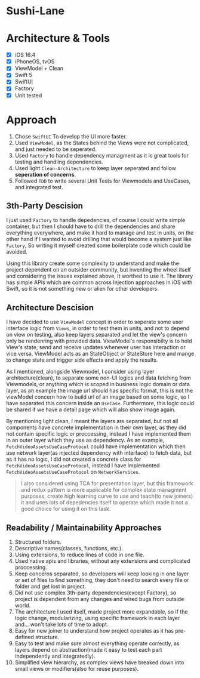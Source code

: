 # Sushi-Lane

# Architecture & Tools

- [x] iOS 16.4
- [x] iPhoneOS, tvOS
- [x] ViewModel + Clean
- [x] Swift 5
- [x] SwiftUI
- [x] Factory
- [x] Unit tested

# Approach

1. Chose `SwiftUI` To develop the UI more faster.
2. Used `ViewModel`, as the States behind the Views were not complicated, and just needed to be seperated.
3. Used `Factory` to handle dependency managment as it is great tools for testing and handling dependencies.
4. Used light `Clean-Architecture` to keep layer seperated and follow **seperation of concerns**.
5. Followed `TDD` to write several Unit Tests for Viewmodels and UseCases, and integrated test.

## 3th-Party Descision

I just used `Factory` to handle depedencies, of course I could write simple container, but then I should have to drill the dependencies and share everything everywhere, and make it hard to manage and test in units, on the other hand if I wanted to avoid drilling that would become a system just like `Factory`, So writing it myself created some boilerplate code which could be avoided.

Using this library create some complexity to understand and make the project dependent on an outsider community, but inventing the wheel itself and considering the issues explained above, It worthed to use it. The library has simple APIs which are common across Injection approaches in iOS with  Swift, so it is not something new or alien for other developers.

## Architecture Descision

I have decided to use `ViewModel` concept in order to seperate some user interface logic from `Views`, in order to test them in units, and not to depend on view on testing, also keep layers separated and let the view's concern only be rendenring with provided data. ViewModel's responsibilty is to hold View's state, send and receive updates whenever user has interaction or vice versa. ViewModel acts as an StateObject or StateStore here and mange to change state and trigger side effects and apply the results.

As I mentioned, alongside Viewmodel, I consider using layer architecture(clean), to separate some non-UI logics and data fetching from Viewmodels, or anything which is scoped in business logic domain or data layer, as an example the image url should has specific format, this is not the viewModel concern how to build url of an image based on some logic, so I have separated this concern inside an `UseCase`. Furthermore, this logic could be shared if we have a detail page which will also show image again.

By mentioning light clean, I meant the layers are separated, but not all components have concrete implementation in their own layer, as they did not contain specific logic or proccessing, instead I have implemented them in an outer layer which they use as dependency. As an example, `FetchVideoAssetsUseCaseProtocol` could have implementation which then use network layer(as injected dependency with interface) to fetch data, but as it has no logic, I did not created a concrete class for `FetchVideoAssetsUseCaseProtocol`, instead I have implemented `FetchVideoAssetsUseCaseProtocol` on `NetworkServices`.

> I also considered using TCA for presentation layer, but this framework and redux pattern is more applicable for complex state managment purposes, create high learning curve to use and teach(to new joiners) it and uses lots of depedencies itself to operate which made it not a good choice for using it on this task.

## Readability / Maintainability Approaches

1. Structured folders.
2. Descriptive names(classes, functions, etc.).
3. Using extensions, to reduce lines of code in one file.
4. Used native apis and libraries, without any extensions and complicated proccessing.
5. Keep concerns separated, so developers will keep looking in one layer or set of files to find something, they don't need to search every file or folder and get lost in project.
6. Did not use complex 3th-party dependencies(except Factory), so project is dependent from any changes and wired bugs from outside world.
7. The architecture I used itself, made project more expandable, so if the logic change, modularizing, using specific framework in each layer and... won't take lots of time to adopt.
8. Easy for new joiner to understand how project operates as it has pre-defined structure.
9. Easy to test and make sure almost everything operate correctly, as layers depend on abstraction(made it easy to test each part independently and integratedly).
10. Simplified view hierarchy, as complex views have breaked down into small views or modifiers(also for reuse purposes).
